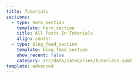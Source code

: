```yaml
---
title: Tutorials
sections:
  - type: hero_section
    template: hero_section
    title: All Posts In Tutorials
    align: center
  - type: blog_feed_section
    template: blog_feed_section
    show_recent: false
    category: src/data/categories/tutorials.yaml
template: advanced
---
```

